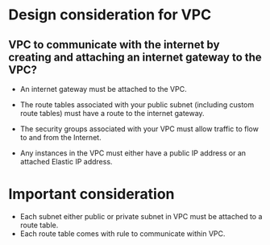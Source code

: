 # Design consideration for VPC #

## VPC to communicate with the internet by creating and attaching an internet gateway to the VPC? ##

- An internet gateway must be attached to the VPC.
- The route tables associated with your public subnet (including custom route tables) must have a route to the internet gateway.

- The security groups associated with your VPC must allow traffic to flow to and from the Internet.
- Any instances in the VPC must either have a public IP address or an attached Elastic IP address.

# Important consideration #
- Each subnet either public or private subnet in VPC must be attached to a route table.
- Each route table comes with rule to communicate within VPC.
